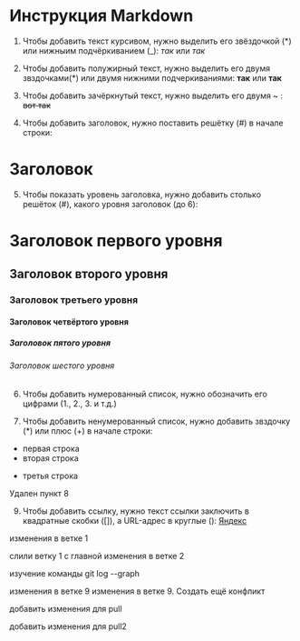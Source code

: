 # Инструкция Markdown

1. Чтобы добавить текст курсивом, нужно выделить его звёздочкой (*) или нижныим подчёркиванием (_):
*так* или _так_

2. Чтобы добавить полужирный текст, нужно выделить его двумя звздочками(*) или двумя нижними подчеркиваниями:
**так** или __так__

3. Чтобы добавить зачёркнутый текст, нужно выделить его двумя ~ :
~~вот так~~

4. Чтобы добавить заголовок, нужно поставить решётку (#) в начале строки:
# Заголовок

5. Чтобы показать уровень заголовка, нужно добавить столько решёток (#), какого уровня заголовок (до 6):
# Заголовок первого уровня
## Заголовок второго уровня
### Заголовок третьего уровня
#### Заголовок четвёртого уровня
##### Заголовок пятого уровня
###### Заголовок шестого уровня

6. Чтобы добавить нумерованный список, нужно обозначить его цифрами (1., 2., 3. и т.д.)

7. Чтобы добавить ненумерованный список, нужно добавить звздочку (*) или плюс (+) в начале строки:
* первая строка
* вторая строка
+ третья строка

Удален пункт 8

9. Чтобы добавить ссылку, нужно текст ссылки заключить в квадратные скобки ([]), а URL-адрес в круглые ():
[Яндекс](http://yandex.com)

изменения в ветке 1

слили ветку 1 с главной
изменения в ветке 2

изучение команды git log --graph

изменения в ветке 9
изменения в ветке 9. Создать ещё конфликт

добавить изменения для pull

добавить изменения для pull2
